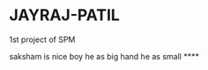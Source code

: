 # JAYRAJ-PATIL
1st project of SPM
<html>
<head>
  <title>
    webpage
  </title>
</head>
  <body>
    <p> saksham is nice boy he as big hand he as small ****</p>
  </body>
</html>
